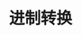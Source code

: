 # <div class="iconfont icon-Field-Binary" style="display: inline-block; font-size: 32px; margin: 10px"></div>进制转换

<radix-converter></radix-converter>
